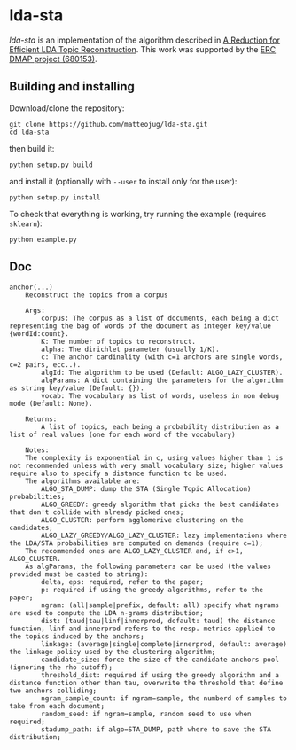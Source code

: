 lda-sta
====

*lda-sta* is an implementation of the algorithm described in [A Reduction for Efficient LDA Topic Reconstruction](https://papers.nips.cc/paper/8012-a-reduction-for-efficient-lda-topic-reconstruction).
This work was supported by the [ERC DMAP project (680153)](https://sites.google.com/a/di.uniroma1.it/dmap/). 

Building and installing
----
Download/clone the repository:
```
git clone https://github.com/matteojug/lda-sta.git
cd lda-sta
```
then build it:
```
python setup.py build
```
and install it (optionally with `--user` to install only for the user):
```
python setup.py install
```

To check that everything is working, try running the example (requires `sklearn`):
```
python example.py
```

Doc
----
```
anchor(...)
    Reconstruct the topics from a corpus
    
    Args:
        corpus: The corpus as a list of documents, each being a dict representing the bag of words of the document as integer key/value {wordId:count}.
        K: The number of topics to reconstruct.
        alpha: The dirichlet parameter (usually 1/K).
        c: The anchor cardinality (with c=1 anchors are single words, c=2 pairs, ecc..).
        algId: The algorithm to be used (Default: ALGO_LAZY_CLUSTER).
        algParams: A dict containing the parameters for the algorithm as string key/value (Default: {}).
        vocab: The vocabulary as list of words, useless in non debug mode (Default: None).
    
    Returns:
        A list of topics, each being a probability distribution as a list of real values (one for each word of the vocabulary)
    
    Notes:
    The complexity is exponential in c, using values higher than 1 is not recommended unless with very small vocabulary size; higher values require also to specify a distance function to be used.
    The algorithms available are:
        ALGO_STA_DUMP: dump the STA (Single Topic Allocation) probabilities;
        ALGO_GREEDY: greedy algorithm that picks the best candidates that don't collide with already picked ones;
        ALGO_CLUSTER: perform agglomerive clustering on the candidates;
        ALGO_LAZY_GREEDY/ALGO_LAZY_CLUSTER: lazy implementations where the LDA/STA probabilities are computed on demands (require c=1);
    The recommended ones are ALGO_LAZY_CLUSTER and, if c>1, ALGO_CLUSTER.
    As algParams, the following parameters can be used (the values provided must be casted to string):
        delta, eps: required, refer to the paper;
        p: required if using the greedy algorithms, refer to the paper;
        ngram: (all|sample|prefix, default: all) specify what ngrams are used to compute the LDA n-grams distribution;
        dist: (taud|tau|linf|innerprod, default: taud) the distance function, linf and innerprod refers to the resp. metrics applied to the topics induced by the anchors;
        linkage: (average|single|complete|innerprod, default: average) the linkage policy used by the clustering algorithm;
        candidate_size: force the size of the candidate anchors pool (ignoring the rho cutoff);
        threshold_dist: required if using the greedy algorithm and a distance function other than tau, overwrite the threshold that define two anchors colliding;
        ngram_sample_count: if ngram=sample, the numberd of samples to take from each document;
        random_seed: if ngram=sample, random seed to use when required;
        stadump_path: if algo=STA_DUMP, path where to save the STA distribution;
```
